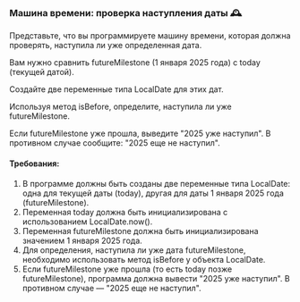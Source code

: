 
### Машина времени: проверка наступления даты 🕰️

Представьте, что вы программируете машину времени, которая должна проверять, наступила ли уже определенная дата.

Вам нужно сравнить futureMilestone (1 января 2025 года) с today (текущей датой).

Создайте две переменные типа LocalDate для этих дат.

Используя метод isBefore, определите, наступила ли уже futureMilestone.

Если futureMilestone уже прошла, выведите "2025 уже наступил". В противном случае сообщите: "2025 еще не наступил".

#### Требования:
1. В программе должны быть созданы две переменные типа LocalDate: одна для текущей даты (today), другая для даты 1 января 2025 года (futureMilestone).
2. Переменная today должна быть инициализирована с использованием LocalDate.now().
3. Переменная futureMilestone должна быть инициализирована значением 1 января 2025 года.
4. Для определения, наступила ли уже дата futureMilestone, необходимо использовать метод isBefore у объекта LocalDate.
5. Если futureMilestone уже прошла (то есть today позже futureMilestone), программа должна вывести "2025 уже наступил". В противном случае — "2025 еще не наступил".